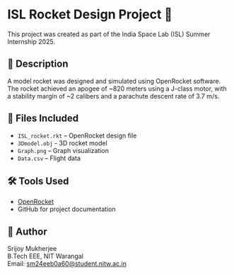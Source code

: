 # ISL Rocket Design Project 🚀

This project was created as part of the India Space Lab (ISL) Summer Internship 2025.

## 📄 Description
A model rocket was designed and simulated using OpenRocket software. The rocket achieved an apogee of ~820 meters using a J-class motor, with a stability margin of ~2 calibers and a parachute descent rate of 3.7 m/s.

## 📂 Files Included
- `ISL_rocket.rkt` – OpenRocket design file
- `3Dmodel.obj` - 3D rocket model 
- `Graph.png` – Graph visualization
-  `Data.csv` – Flight data

## 🛠️ Tools Used
- [OpenRocket](http://openrocket.info/)
- GitHub for project documentation

## 📧 Author
Srijoy Mukherjee  
B.Tech EEE, NIT Warangal  
Email: sm24eeb0a60@student.nitw.ac.in

